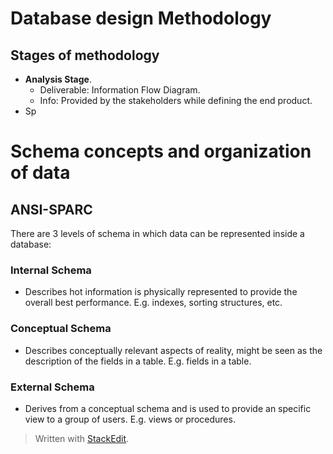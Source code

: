 # Database design Methodology

## Stages of methodology

- **Analysis Stage**. 
	- Deliverable: Information Flow Diagram.
	- Info: Provided by the stakeholders while defining the end product.
- Sp


#  Schema concepts and organization of data

## ANSI-SPARC 
There are 3 levels of schema in which data can be represented inside a database:

### Internal Schema
- Describes hot information is physically represented to provide the overall best performance. E.g. indexes, sorting structures, etc.

### Conceptual Schema
- Describes conceptually relevant aspects of reality, might be seen as the description of the fields in a table. E.g. fields in a table.

### External Schema
- Derives from a conceptual schema and is used to provide an specific view to a group of users. E.g. views or procedures.



> Written with [StackEdit](https://stackedit.io/).
<!--stackedit_data:
eyJoaXN0b3J5IjpbNzU1OTUxNDQyXX0=
-->